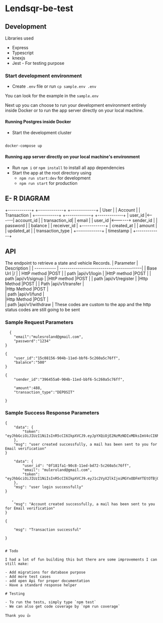 # Lendsqr-be-test

## Development

Libraries used
- Express
- Typescript
- knexjs
- Jest - For testing purpose

### Start development environment

-   Create `.env` file or run `cp sample.env .env`

You can look for the example in the `sample.env`

Next up you can choose to run your development environment entirely inside Docker or to run the app server directly on your local machine.

#### Running Postgres inside Docker

-   Start the development cluster

```bash

docker-compose up 

```


#### Running app server directly on your local machine's environment

- Run `npm i` or `npm install` to install all app dependencies
- Start the app at the root directory using
  - `npm run start:dev` for development
  - `npm run start` for production


## E- R DIAGRAM

+------------+       +-------------+       +-------------+
 |   User     |       |   Account   |       | Transaction |
 +------------+       +-------------+       +-------------+
 | user_id    |<------| account_id  |       | transaction_id|
 | email      |       | user_id     |<------+ sender_id     |
 | password   |       | balance     |       | receiver_id   |
 +------------+       | created_at  |       | amount        |
                      | updated_at  |       | transaction_type |
                      +-------------+       | timestamp     |
                                            +-------------+

## API

The endpoint to retrieve a state and vehicle Records. 
| Parameter   | Description                               |
| ----------- | ------------------------------------------|
| Base Url    |/                                          |
| HttP method |POST                                       |
|    path     |api/v1/login                               |
|HttP method  |POST                                       |
|    path     |api/v1/signup                              |
|HttP method  |POST                                       |
|   path      |api/v1/register                            |
|Http Method  |POST                                       |
|   Path      |api/v1/transfer                            |                                                     
|Http Method  |POST                                       |                      
|   path      |api/v1/fund                                |                               
|Http Method  |POST                                       |                                    
|   path      |api/v1/withdraw                            |
These codes are custom to the app and the http status codes are still going to be sent

### Sample Request Parameters
```
  {
    "email":"mulesroland@gmail.com",
    "password":"1234"
}
```
```
{
    "user_id":"15c08156-904b-11ed-bbf6-5c260a5c76ff",
    "balance":"500"
}

```
```
{
    "sender_id":"396455a0-904b-11ed-bbf6-5c260a5c76ff",
    
    "amount":488,
    "transaction_type":"DEPOSIT"

}
```

### Sample Success Response Parameters

```
{
    "data": {
        "token": "eyJhbGciOiJIUzI1NiIsInR5cCI6IkpXVCJ9.eyJpYXQiOjE2NzMzNDIxMDksImV4cCI6MTY3MzM0MzMwOX0.ZYoCdwdChHpj_3JLQvD12jAJZc0wLEbhRnlRdBtjcg4"
    },
    "msg": "user created successfully, a mail has been sent to you for Email verification"
}
```
```{
    "data": {
        "user_id": "0f181fa1-90c8-11ed-bd72-5c260a5c76ff",
        "email": "muleroland@gmail.com",
        "token": "eyJhbGciOiJIUzI1NiIsInR5cCI6IkpXVCJ9.eyJ1c2VyX2lkIjoiMGYxODFmYTEtOTBjOC0xMWVkLWJkNzItNWMyNjBhNWM3NmZmIiwiZW1haWwiOiJtdWxlcm9sYW5kQGdtYWlsLmNvbSIsImlhdCI6MTY3MzM0MzMyOSwiZXhwIjoxNjgxOTgzMzI5fQ.YdbvsKGOo5QFq_aTSxfTjb6BvFjJykNWCR0n2yuAVZ0"
    },
    "msg": "user login successfully"
}
```

```{
   ,
    "msg": "Account created successfully, a mail has been sent to you for Email verification"
}
```
```
{
    
    "msg": "Transaction successful"

}


# Todo

I had a lot of fun building this but there are some improvements I can still make:

- Add migrations for database purpose
- Add more test cases
- add open Api for proper documentation
- Have a standard response helper

# Testing

- To run the tests, simply type `npm test`
- We can also get code coverage by `npm run coverage`

Thank you 👍
